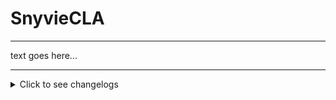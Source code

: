 # SnyvieCLA
<hr>
text goes here...

<hr>
<details>
<summary>Click to see changelogs</summary>

# v1.0.32

## TL;DR
Trying to create an auto-updater. so the CLA can be updated by the user with built-in functions.

## New Features
- README added
-  Update checker added
-  Admin panel added

## Known Issues
Auto-updater doesn't work

# v1.0.33

## TL;DR
Added an automatic way to create a changelog and add it to the README.md file when setting an update as an admin.

## New Features
- Automatic changelogs
- Fully functional release creator for admins

## Known Issues
- Version variable doesn't update with each update
- Admin input does not get validated correctly

# v1.0.34

## TL;DR
Updated changelog functionality to accomodate the changelogs being in "details" tags now

## New Features
- Changelog adder now appends inside the "details" tags

## Known Issues
- None found

<hr>

# v1.0.4

## TL;DR
Added the functionality for checking for updates, downloading the update and installing the update.

## New Features
- Add updater.py
- Add update checker in snyvie.py
- Add version control in admin.py

## Known Issues
- Snyvie's PyCLI does not work and may give errors
- Code still has print statements
- Updater may not work correctly as is prone to fail a lot. Keep a backup of your agenda items!
        
<hr>

# v1.0.41

## TL;DR
Add version info to AppInit

## New Features
- Added version display

## Known Issues
- Unknown error occurs after updating where old script still runs
        
<hr>

# v1.0.42

## TL;DR
Add version info to an isolated class so that it won't keep spamming you with update notifs.

## New Features
- Removed AppInit.Version
- Added Version.version
- Fixed README updating after creating a release

## Known Issues
- Update installs in nested folder
- Old script doesn't stop running after updating
        
<hr>

# v1.0.43

## TL;DR
Fixed the README file having to be committed separately and the old script continuing to run.

## New Features
- Add sys.exit(0) after updating
- Added subprocesses to commit README.md
- Added update rollout feedback in admin.py

## Known Issues
- Snyvie's PyCLI doesn't work and may give errors when used
- Updates install in a nested folder
        
<hr>

# v1.0.5

## TL;DR
Fixed the updates installing in a nested folder, now everything works as expected. I still need to manually change the CURRENT_VERSION variable but that'll be fixed soon aswell.

## New Features
- Fixed updater.py
- Emptied RELEASE-NOTES.md; no more random changelogs!

## Known Issues
- Snyvie's PyCLI doesn't work and gives an error when used
        
<hr>

# v1.0.51

## TL;DR
Update current version

## New Features
- Updated current version

## Known Issues
- Snyvie's PyCLI doesn't work and gives an error when used
        </details>        
